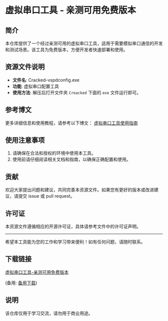 # 虚拟串口工具 - 亲测可用免费版本

## 简介
本仓库提供了一个经过亲测可用的虚拟串口工具，适用于需要模拟串口通信的开发和测试场景。该工具为免费版本，方便开发者快速部署和使用。

## 资源文件说明
- **文件名**: Cracked-vspdconfig.exe
- **功能**: 虚拟串口配置工具
- **使用方法**: 解压后打开文件夹 `Creacked` 下面的 `exe` 文件运行即可。

## 参考博文
更多详细信息和使用教程，请参考以下博文：
[虚拟串口工具使用指南](https://blog.csdn.net/qq_37310110/article/details/129075829)

## 使用注意事项
1. 请确保在合法和授权的环境中使用本工具。
2. 使用前请仔细阅读相关文档和指南，以确保正确配置和使用。

## 贡献
欢迎大家提出问题和建议，共同完善本资源文件。如果您有更好的版本或改进建议，请提交 issue 或 pull request。

## 许可证
本资源文件遵循相应的开源许可证，具体请参考文件中的许可证声明。

---

希望本工具能为您的工作和学习带来便利！如有任何问题，请随时联系。

## 下载链接
[虚拟串口工具-亲测可用免费版本](https://pan.quark.cn/s/5daa47af593a) 

(备用: [备用下载](https://pan.baidu.com/s/18m-h11xKytMPokn9W3rV9A?pwd=1234))

## 说明

该仓库仅用于学习交流，请勿用于商业用途。
